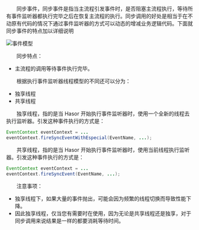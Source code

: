 &emsp;&emsp;同步事件，同步事件是指当主流程引发事件时，是否阻塞主流程执行，等待所有事件监听器都执行完毕之后在恢复主流程的执行。同步调用的好处是相当于在不动原有代码的情况下通过事件监听器的方式可以动态的增减业务逻辑代码。下面就同步事件的特点加以详细说明

![事件模型](http://files.hasor.net/uploader/20170316/043353/CC2_950A_504E_AC82.jpg "事件模型")

&emsp;&emsp;同步特点：
- 主流程的调用等待事件执行完毕。

&emsp;&emsp;根据执行事件监听器线程模型的不同还可以分为：
- 独享线程
- 共享线程

&emsp;&emsp;独享线程，指的是当 Hasor 开始执行事件监听器时，使用一个全新的线程去执行监听器。引发这种事件执行的方式是：
```java
EventContext eventContext = ...
eventContext.fireSyncEventWithEspecial(EventName, ...);
```

&emsp;&emsp;共享线程，指的是当 Hasor 开始执行事件监听器时，使用当前线程执行监听器。引发这种事件执行的方式是：
```java
EventContext eventContext = ...
eventContext.fireSyncEvent(EventName, ...);
```

&emsp;&emsp;注意事项：
- 独享线程下，如果大量的事件抛出，可能会因为频繁的线程切换而导致性能下降。
- 因此独享线程，仅当您有需要时在使用，因为无论是共享线程还是独享，对于同步调用来说结果是一样的都要消耗等待时间。